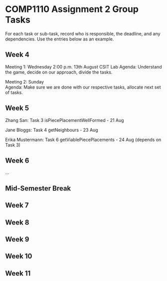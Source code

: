# COMP1110 Assignment 2 Group Tasks

For each task or sub-task, record who is responsible, the deadline, and any dependencies.
Use the entries below as an example.

## Week 4

Meeting 1: Wednesday 2:00 p.m. 13th August   CSIT Lab
   Agenda: Understand the game, decide on our approach, divide the tasks.

Meeting 2: Sunday   
   Agenda: Make sure we are done with our respective tasks, allocate next set of tasks.

## Week 5

Zhang San: Task 3 isPiecePlacementWellFormed - 21 Aug

Jane Bloggs: Task 4 getNeighbours - 23 Aug

Erika Mustermann: Task 6 getViablePiecePlacements - 24 Aug (depends on Task 3)

## Week 6

...

## Mid-Semester Break

## Week 7

## Week 8

## Week 9

## Week 10

## Week 11
